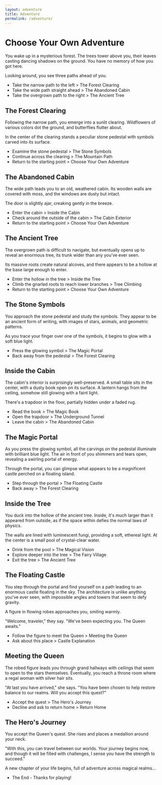 ```yaml
---
layout: adventure
title: Adventure
permalink: /adventure/
---
```


# Choose Your Own Adventure

You wake up in a mysterious forest. The trees tower above you, their leaves casting dancing shadows on the ground. You have no memory of how you got here.

Looking around, you see three paths ahead of you.

* Take the narrow path to the left > The Forest Clearing
* Take the wide path straight ahead > The Abandoned Cabin
* Take the overgrown path to the right > The Ancient Tree

## The Forest Clearing

Following the narrow path, you emerge into a sunlit clearing. Wildflowers of various colors dot the ground, and butterflies flutter about.

In the center of the clearing stands a peculiar stone pedestal with symbols carved into its surface.

* Examine the stone pedestal > The Stone Symbols
* Continue across the clearing > The Mountain Path
* Return to the starting point > Choose Your Own Adventure

## The Abandoned Cabin

The wide path leads you to an old, weathered cabin. Its wooden walls are covered with moss, and the windows are dusty but intact.

The door is slightly ajar, creaking gently in the breeze.

* Enter the cabin > Inside the Cabin
* Check around the outside of the cabin > The Cabin Exterior
* Return to the starting point > Choose Your Own Adventure

## The Ancient Tree

The overgrown path is difficult to navigate, but eventually opens up to reveal an enormous tree, its trunk wider than any you've ever seen.

Its massive roots create natural alcoves, and there appears to be a hollow at the base large enough to enter.

* Enter the hollow in the tree > Inside the Tree
* Climb the gnarled roots to reach lower branches > Tree Climbing
* Return to the starting point > Choose Your Own Adventure

## The Stone Symbols

You approach the stone pedestal and study the symbols. They appear to be an ancient form of writing, with images of stars, animals, and geometric patterns.

As you trace your finger over one of the symbols, it begins to glow with a soft blue light.

* Press the glowing symbol > The Magic Portal
* Back away from the pedestal > The Forest Clearing

## Inside the Cabin

The cabin's interior is surprisingly well-preserved. A small table sits in the center, with a dusty book open on its surface. A lantern hangs from the ceiling, somehow still glowing with a faint light.

There's a trapdoor in the floor, partially hidden under a faded rug.

* Read the book > The Magic Book
* Open the trapdoor > The Underground Tunnel
* Leave the cabin > The Abandoned Cabin

## The Magic Portal

As you press the glowing symbol, all the carvings on the pedestal illuminate with brilliant blue light. The air in front of you shimmers and tears open, revealing a swirling portal of energy.

Through the portal, you can glimpse what appears to be a magnificent castle perched on a floating island.

* Step through the portal > The Floating Castle
* Back away > The Forest Clearing

## Inside the Tree

You duck into the hollow of the ancient tree. Inside, it's much larger than it appeared from outside, as if the space within defies the normal laws of physics.

The walls are lined with luminescent fungi, providing a soft, ethereal light. At the center is a small pool of crystal-clear water.

* Drink from the pool > The Magical Vision
* Explore deeper into the tree > The Fairy Village
* Exit the tree > The Ancient Tree

## The Floating Castle

You step through the portal and find yourself on a path leading to an enormous castle floating in the sky. The architecture is unlike anything you've ever seen, with impossible angles and towers that seem to defy gravity.

A figure in flowing robes approaches you, smiling warmly.

"Welcome, traveler," they say. "We've been expecting you. The Queen awaits."

* Follow the figure to meet the Queen > Meeting the Queen
* Ask about this place > Castle Explanation

## Meeting the Queen

The robed figure leads you through grand hallways with ceilings that seem to open to the stars themselves. Eventually, you reach a throne room where a regal woman with silver hair sits.

"At last you have arrived," she says. "You have been chosen to help restore balance to our realms. Will you accept this quest?"

* Accept the quest > The Hero's Journey
* Decline and ask to return home > Return Home

## The Hero's Journey

You accept the Queen's quest. She rises and places a medallion around your neck.

"With this, you can travel between our worlds. Your journey begins now, and though it will be filled with challenges, I sense you have the strength to succeed."

A new chapter of your life begins, full of adventure across magical realms...

* The End - Thanks for playing!